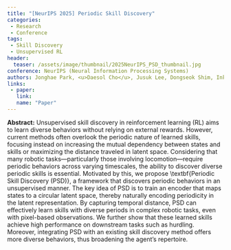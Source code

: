 ```yaml
---
title: "[NeurIPS 2025] Periodic Skill Discovery"
categories:
 - Research
 - Conference
tags:
 - Skill Discovery
 - Unsupervised RL
header:
  teaser: /assets/image/thumbnail/2025NeurIPS_PSD_thumbnail.jpg
conference: NeurIPS (Neural Information Processing Systems)
authors: Jonghae Park, <u>Daesol Cho</u>, Jusuk Lee, Dongseok Shim, Inkyu Jang, and H. Jin Kim
links:
 - paper: 
   link:
   name: "Paper"
---
```



**Abstract:** Unsupervised skill discovery in reinforcement learning (RL) aims to learn diverse behaviors without relying on external rewards. However, current methods often overlook the periodic nature of learned skills, focusing instead on increasing the mutual dependency between states and skills or maximizing the distance traveled in latent space. Considering that many robotic tasks—particularly those involving locomotion—require periodic behaviors across varying timescales, the ability to discover diverse periodic skills is essential. Motivated by this, we propose \textbf{Periodic Skill Discovery (PSD)}, a framework that discovers periodic behaviors in an unsupervised manner. The key idea of PSD is to train an encoder that maps states to a circular latent space, thereby naturally encoding periodicity in the latent representation. By capturing temporal distance, PSD can effectively learn skills with diverse periods in complex robotic tasks, even with pixel-based observations. We further show that these learned skills achieve high performance on downstream tasks such as hurdling. Moreover, integrating PSD with an existing skill discovery method offers more diverse behaviors, thus broadening the agent’s repertoire.